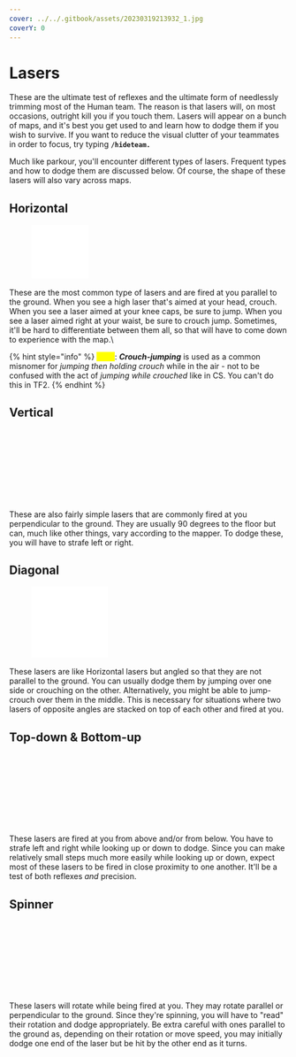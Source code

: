 ```yaml
---
cover: ../../.gitbook/assets/20230319213932_1.jpg
coverY: 0
---
```


# Lasers

These are the ultimate test of reflexes and the ultimate form of needlessly trimming most of the Human team. The reason is that lasers will, on most occasions, outright kill you if you touch them. Lasers will appear on a bunch of maps, and it's best you get used to and learn how to dodge them if you wish to survive. If you want to reduce the visual clutter of your teammates in order to focus, try typing **`/hideteam.`**

Much like parkour, you'll encounter different types of lasers. Frequent types and how to dodge them are discussed below. Of course, the shape of these lasers will also vary across maps.

## Horizontal

<figure><img src="../../.gitbook/assets/HorizontalLasers.png" alt="" width="104"><figcaption></figcaption></figure>

These are the most common type of lasers and are fired at you parallel to the ground. When you see a high laser that's aimed at your head, crouch. When you see a laser aimed at your knee caps, be sure to jump. When you see a laser aimed right at your waist, be sure to crouch jump. Sometimes, it'll be hard to differentiate between them all, so that will have to come down to experience with the map.\


{% hint style="info" %}
<mark style="color:yellow;">**Note**</mark>: _**Crouch-jumping**_ is used as a common misnomer for _jumping then holding crouch_ while in the air - not to be confused with the act of _jumping while crouched_ like in CS. You can't do this in TF2.
{% endhint %}

## Vertical

<figure><img src="../../.gitbook/assets/VerticalLasers.png" alt=""><figcaption></figcaption></figure>

These are also fairly simple lasers that are commonly fired at you perpendicular to the ground. They are usually 90 degrees to the floor but can, much like other things, vary according to the mapper. To dodge these, you will have to strafe left or right.

## Diagonal

<figure><img src="../../.gitbook/assets/DiagonalLasers.png" alt=""><figcaption></figcaption></figure>

These lasers are like Horizontal lasers but angled so that they are not parallel to the ground. You can usually dodge them by jumping over one side or crouching on the other. Alternatively, you might be able to jump-crouch over them in the middle. This is necessary for situations where two lasers of opposite angles are stacked on top of each other and fired at you.

## Top-down & Bottom-up

<figure><img src="../../.gitbook/assets/TopDownBottumUpLasers.png" alt=""><figcaption></figcaption></figure>

These lasers are fired at you from above and/or from below. You have to strafe left and right while looking up or down to dodge. Since you can make relatively small steps much more easily while looking up or down, expect most of these lasers to be fired in close proximity to one another. It'll be a test of both reflexes _and_ precision.

## Spinner

<figure><img src="../../.gitbook/assets/SpinnerLasers.png" alt=""><figcaption></figcaption></figure>

These lasers will rotate while being fired at you. They may rotate parallel or perpendicular to the ground. Since they're spinning, you will have to "read" their rotation and dodge appropriately. Be extra careful with ones parallel to the ground as, depending on their rotation or move speed, you may initially dodge one end of the laser but be hit by the other end as it turns.
